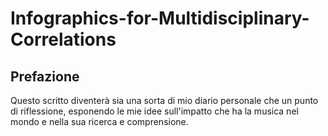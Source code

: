 # Infographics-for-Multidisciplinary-Correlations

## Prefazione

Questo scritto diventerà sia una sorta di mio diario personale che un punto di riflessione, esponendo le mie idee sull'impatto che ha la musica nel mondo e nella sua ricerca e comprensione.
